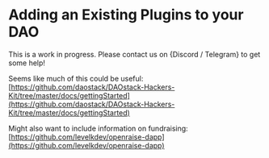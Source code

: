 # Adding an Existing Plugins to your DAO

This is a work in progress. Please contact us on {Discord / Telegram} to get some help!

Seems like much of this could be useful: [https://github.com/daostack/DAOstack-Hackers-Kit/tree/master/docs/gettingStarted](https://github.com/daostack/DAOstack-Hackers-Kit/tree/master/docs/gettingStarted)

Might also want to include information on fundraising: [https://github.com/levelkdev/openraise-dapp](https://github.com/levelkdev/openraise-dapp)   


